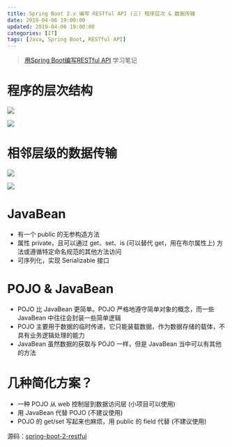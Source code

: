 ```yaml
---
title: Spring Boot 2.x 编写 RESTful API (三) 程序层次 & 数据传输
date: 2019-04-06 19:00:00
updated: 2019-04-06 19:00:00
categories: [IT]
tags: [Java, Spring Boot, RESTful API]
---
```


> [用Spring Boot编写RESTful API](https://study.163.com/course/courseMain.htm?courseId=1005213034) 学习笔记


# 程序的层次结构

![](https://victorblog.nos-eastchina1.126.net/3/architecture.PNG)

![](https://victorblog.nos-eastchina1.126.net/3/pbf-pbl.PNG)


# 相邻层级的数据传输

![](https://victorblog.nos-eastchina1.126.net/3/xo.PNG)

![](https://victorblog.nos-eastchina1.126.net/3/transfer.PNG)


# JavaBean

+ 有一个 public 的无参构造方法
+ 属性 private，且可以通过 get、set、is (可以替代 get，用在布尔属性上) 方法或遵循特定命名规范的其他方法访问
+ 可序列化，实现 Serializable 接口

# POJO & JavaBean

+ POJO 比 JavaBean 更简单。POJO 严格地遵守简单对象的概念，而一些 JavaBean 中往往会封装一些简单逻辑
+ POJO 主要用于数据的临时传递，它只能装载数据，作为数据存储的载体，不具有业务逻辑处理的能力
+ JavaBean 虽然数据的获取与 POJO 一样，但是 JavaBean 当中可以有其他的方法

# 几种简化方案？

+ 一种 POJO 从 web 控制层到数据访问层 (小项目可以使用)
+ 用 JavaBean 代替 POJO (不建议使用)
+ POJO 的 get/set 写起来也麻烦，用 public 的 field 代替 (不建议使用)


源码：[spring-boot-2-restful](https://github.com/VictorBu/spring-boot-2-restful)
